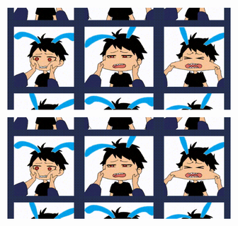 ![alt text](https://github.com/arslanbekzhaparov/arslanbekzhaparov/blob/main/about%20me%20background.gif?raw=true)

<img
  src="https://github.com/arslanbekzhaparov/arslanbekzhaparov/blob/main/about%20me%20background.gif?raw=true"
  alt="Alt text"
  title="Optional title"
  style="display: inline-block; margin: 0 auto; max-width: 100%; max-height: 100%"/>
